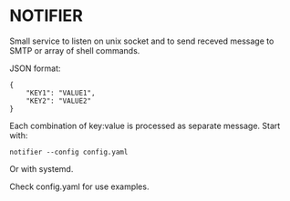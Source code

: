 # NOTIFIER

Small service to listen on unix socket and to send receved message to SMTP or array of shell commands.  

JSON format:
```
{
    "KEY1": "VALUE1",
    "KEY2": "VALUE2"
}
```
Each combination of key:value is processed as separate message. 
Start with:
```
notifier --config config.yaml
```
Or with systemd.

Check config.yaml for use examples.
